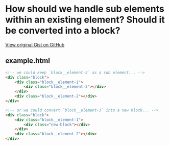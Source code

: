# How should we handle sub elements within an existing element? Should it be converted into a block?

[View original Gist on GitHub](https://gist.github.com/Integralist/7264753)

## example.html

```html
<!-- we could keep `block__element-3` as a sub element... -->
<div class="block">
    <div class="block__element-1">
        <div class="block__element-3"></div>
    </div>
    <div class="block__element-2"></div>
</div>

<!-- or we could convert `block__element-3` into a new block... -->
<div class="block">
    <div class="block__element-1">
        <div class="new-block"></div>
    </div>
    <div class="block__element-2"></div>
</div>
```

